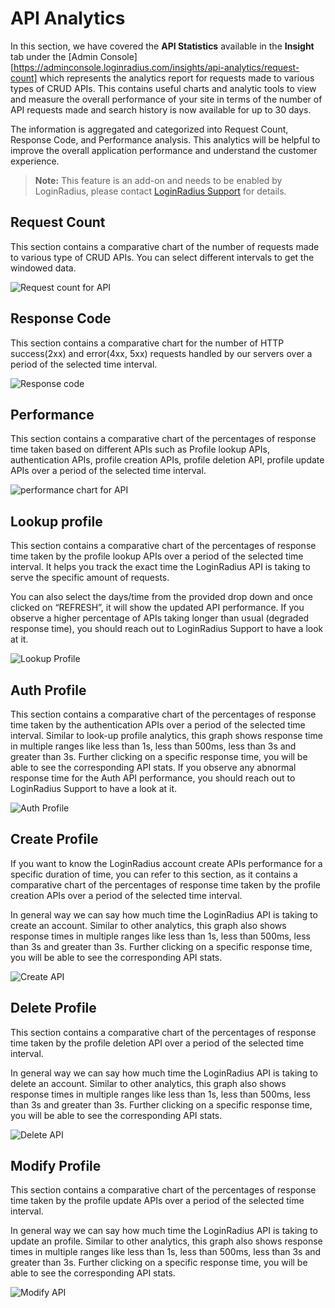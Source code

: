 # API Analytics 

In this section, we have covered the **API Statistics** available in the **Insight** tab under the [Admin Console][https://adminconsole.loginradius.com/insights/api-analytics/request-count] which represents the analytics report for requests made to various types of CRUD APIs. This contains useful charts and analytic tools to view and measure the overall performance of your site in terms of the number of API requests made and search history is now available for up to 30 days. 

The information is aggregated and categorized into Request Count, Response Code, and Performance analysis. This analytics will be helpful to improve the overall application performance and understand the customer experience.
 
>**Note:** This feature is an add-on and needs to be enabled by LoginRadius, please contact [LoginRadius Support](https://adminconsole.loginradius.com/support/tickets/open-a-new-ticket) for details.


## Request Count

This section contains a comparative chart of the number of requests made to various type of CRUD APIs. You can select different intervals to get the windowed data. 

![Request count for API](https://apidocs.lrcontent.com/images/1_70762f20020d11a23.23524488.png "Request count for API")


## Response Code

This section contains a comparative chart for the number of HTTP success(2xx) and error(4xx, 5xx) requests handled by our servers over a period of the selected time interval.

![Response code](https://apidocs.lrcontent.com/images/2_1244862f20042362dd3.53813582.png "Response code")


## Performance

This section contains a comparative chart of the percentages of response time taken based on different APIs such as Profile lookup APIs, authentication APIs, profile creation APIs, profile deletion API, profile update APIs over a period of the selected time interval.

![performance chart for API](https://apidocs.lrcontent.com/images/3_2330462f20078ca30c3.27003846.png "performance chart for API")

## Lookup profile

This section contains a comparative chart of the percentages of response time taken by the profile lookup APIs over a period of the selected time interval. It helps you track the exact time the LoginRadius API is taking to serve the specific amount of requests. 

You can also select the days/time from the provided drop down and once clicked on “REFRESH”, it will show the updated API performance. If you observe a higher percentage of APIs taking longer than usual (degraded response time), you should reach out to LoginRadius Support to have a look at it.

![Lookup Profile](https://apidocs.lrcontent.com/images/3_2330462f20078ca30c3.27003846.png "Lookup Profile")

## Auth Profile

This section contains a comparative chart of the percentages of response time taken by the authentication APIs over a period of the selected time interval. Similar to look-up profile analytics, this graph shows response time in multiple ranges like less than 1s,  less than 500ms, less than 3s and greater than 3s. Further clicking on a specific response time, you will be able to see the corresponding API stats. If you observe any abnormal response time for the Auth API performance, you should reach out to LoginRadius Support to have a look at it.

![Auth Profile](https://apidocs.lrcontent.com/images/4_1830962f200fb161416.86731801.png "Auth Profile")


## Create Profile

If you want to know the LoginRadius account create APIs performance for a specific duration of time, you can refer to this section, as it contains a comparative chart of the percentages of response time taken by the profile creation APIs over a period of the selected time interval. 

In general way we can say how much time the LoginRadius API is taking to create an account. Similar to other analytics, this graph also shows response times in multiple ranges like less than 1s,  less than 500ms, less than 3s and greater than 3s. Further clicking on a specific response time, you will be able to see the corresponding API stats. 

![Create API](https://apidocs.lrcontent.com/images/5_396162f201239c2ce7.75398198.png "Create API")


## Delete Profile

This section contains a comparative chart of the percentages of response time taken by the profile deletion API over a period of the selected time interval.

In general way we can say how much time the LoginRadius API is taking to delete an account. Similar to other analytics, this graph also shows response times in multiple ranges like less than 1s,  less than 500ms, less than 3s and greater than 3s. Further clicking on a specific response time, you will be able to see the corresponding API stats.

![Delete API](https://apidocs.lrcontent.com/images/6_369862f201788aa601.45655243.png "Delete API")


## Modify Profile

This section contains a comparative chart of the percentages of response time taken by the profile update APIs over a period of the selected time interval.

In general way we can say how much time the LoginRadius API is taking to update an profile. Similar to other analytics, this graph also shows response times in multiple ranges like less than 1s,  less than 500ms, less than 3s and greater than 3s. Further clicking on a specific response time, you will be able to see the corresponding API stats.

![Modify API](https://apidocs.lrcontent.com/images/7_2938962f201a5801485.11510944.png "Modify API")